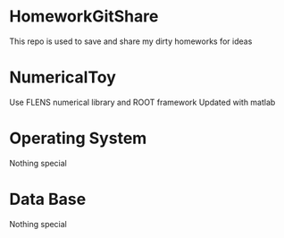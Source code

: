 HomeworkGitShare
============
This repo is used to save and share my dirty homeworks for ideas

NumericalToy
============

Use FLENS numerical library and ROOT framework
Updated with matlab

Operating System
============

Nothing special

Data Base
============

Nothing special


